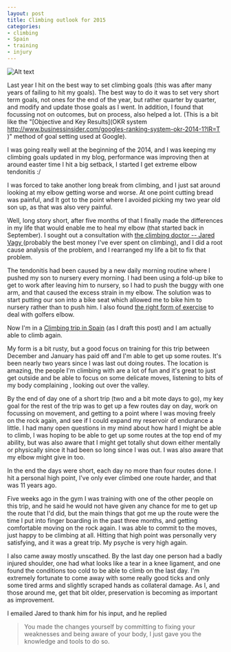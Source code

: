 ```yaml
---
layout: post
title: Climbing outlook for 2015
categories: 
- climbing
- Spain
- training
- injury
--- 
```


![Alt text](https://farm9.staticflickr.com/8583/15876004893_8708ce59d5_z_d.jpg)

Last year I hit on the best way to set climbing goals (this was after many years of failing to hit my goals). The best way to do it was to set very short term goals, not ones for the end of the year, but rather quarter by quarter, and modify and update those goals as I went. In addition, I found that focussing not on outcomes, but on process, also helped a lot. (This is a bit like the "[Objective and Key Results](OKR system http://www.businessinsider.com/googles-ranking-system-okr-2014-1?IR=T )" method of goal setting used at Google). 

I was going really well at the beginning of the 2014, and I was keeping my climbing goals updated in my blog, performance was improving then at around easter time I hit a big setback, I started I get extreme elbow tendonitis :/ 

I was forced to take another long break from climbing, and I just sat around looking at my elbow getting worse and worse. At one point cutting bread was painful, and It got to the point where I avoided picking my two year old son up, as that was also very painful. 

Well, long story short, after five months of that I finally made the differences in my life that would enable me to heal my elbow (that started back in September). I sought out a consultation with [the climbing doctor -- Jared Vagy ](http://theclimbingdoctor.com)  (probably the best money I've ever spent on climbing), and I did a root cause analysis of the problem, and I rearranged my life a bit to fix that problem.

The tendonitis had been caused by a new daily morning routine where I pushed my son to nursery every morning. I had been using a fold-up bike to get to work after leaving him to nursery, so I had to push the buggy with one arm, and that caused the excess strain in my elbow. The solution was to start putting our son into a bike seat which allowed me to bike him to nursery rather than to push him. I also found [the right form of exercise](http://www.thera-bandacademy.com/tba-exercise/FlexBar-Reverse-Twist-for-Golfers-Elbow) to deal with golfers elbow. 

Now I'm in a [Climbing trip in Spain](https://www.flickr.com/photos/mulvanynet/sets/72157650348210958/) (as I draft this post) and I am actually able to climb again. 

My form is a bit rusty, but a good focus on training for this trip between December and January has paid off and I'm able to get up some routes. It's been nearly two years since I was last out doing routes. The location is amazing, the people I'm climbing with are a lot of fun and it's great to just get outside and be able to focus on some delicate moves, listening to bits of my body complaining , looking out over the valley. 

By the end of day one of a short trip (two and a bit mote days to go), my key goal for the rest of the trip was to get up a few routes day on day, work on focussing on movement, and getting to a point where I was moving freely on the rock again, and see if I could expand my reservoir of endurance a little. I had many open questions in my mind about how hard I might be able to climb, I was hoping to be able to get up some routes at the top end of my ability, but was also aware that I might get totally shut down either mentally or physically since it had been so long since I was out. I was also aware that my elbow might give in too. 

In the end the days were short, each day no more than four routes done. I hit a personal high point, I've only ever climbed one route harder, and that was 11 years ago. 

Five weeks ago in the gym I was training with one of the other people on this trip, and he said he would not have given any chance for me to get up the route that I'd did, but the main things that got me up the route were the time I put into finger boarding in the past three months, and getting comfortable moving on the rock again. I was able to commit to the moves, just happy to be climbing at all. Hitting that high point was personally very satisfying, and it was a great trip. My psyche is very high again. 

I also came away mostly unscathed. By the last day one person had a badly injured shoulder, one had what looks like a tear in a knee ligament, and one found the conditions too cold to be able to climb on the last day. I'm extremely fortunate to come away with some really good ticks and only some tired arms and slightly scraped hands as collateral damage. As I, and those around me, get that bit older, preservation is becoming as important as improvement. 

I emailed Jared to thank him for his input, and he replied 

> You made the changes yourself by committing to fixing your weaknesses and being aware of your body, I just gave you the knowledge and tools to do so.

